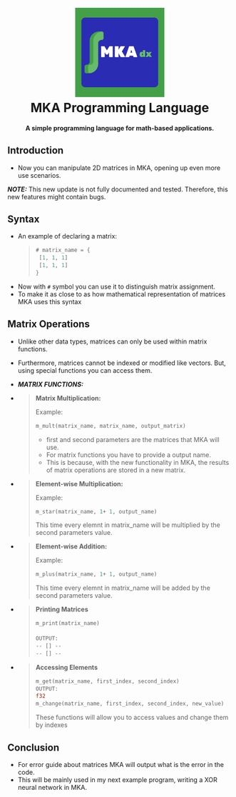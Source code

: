 <h1 align="center">
  <br>
  <a href="YOUR_REPO_LINK_HERE"><img src="https://github.com/drllama07/MKA_Programming_language/blob/master/MKA.png" alt="YOUR_APP_NAME" width="200"></a>
  <br>
  MKA Programming Language
  <br>
</h1>

<h4 align="center">A simple programming language for math-based applications.</h4>


## Introduction

- Now you can manipulate 2D matrices in MKA, opening up even more use scenarios.

***NOTE:*** This new update is not fully documented and tested. Therefore, this new features might contain bugs.

## Syntax

- An example of declaring a matrix:
  > ```rust 
  > # matrix_name = {
  >  [1, 1, 1]
  >  [1, 1, 1]
  > }
  > ```
- Now with `#` symbol you can use it to distinguish matrix assignment.
- To make it as close to as how mathematical representation of matrices MKA uses this syntax

## Matrix Operations
- Unlike other data types, matrices can only be used within matrix functions.
- Furthermore, matrices cannot be indexed or modified like vectors. But, using special functions you can access them.

- ***MATRIX FUNCTIONS:***
- > **Matrix Multiplication:**
  > 
  > Example: 
  > ```rust 
  > m_mult(matrix_name, matrix_name, output_matrix)
  > ```
  > - first and second parameters are the matrices that MKA will use.
  > - For matrix functions you have to provide a output name.
  > - This is because, with the new functionality in MKA, the results of matrix operations are stored in a new matrix.
- > **Element-wise Multiplication:**
  > 
  > Example: 
  > ```rust 
  > m_star(matrix_name, 1+ 1, output_name)
  > ``` 
  > This time every elemnt in matrix_name will be multiplied by the second parameters value.
- > **Element-wise Addition:**
  > 
  > Example: 
  > ```rust 
  > m_plus(matrix_name, 1+ 1, output_name)
  > ``` 
  > This time every elemnt in matrix_name will be added by the second parameters value.
- > **Printing Matrices** 
  > ```rust 
  > m_print(matrix_name)
  > 
  > OUTPUT:
  > -- [] -- 
  > -- [] -- 
  > ```

- > **Accessing Elements**
  > 
  > ```rust 
  > m_get(matrix_name, first_index, second_index)
  > OUTPUT:
  > f32
  > m_change(matrix_name, first_index, second_index, new_value)
  > ```
  > These functions will allow you to access values and change them by indexes


## Conclusion 
- For error guide about matrices MKA will output what is the error in the code.
- This will be mainly used in my next example program, writing a XOR neural network in MKA.


